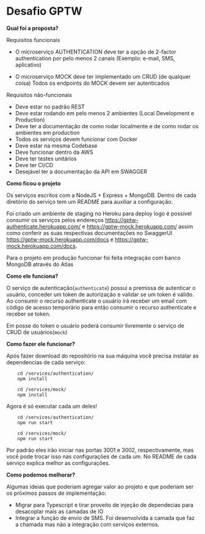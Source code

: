 # Desafio GPTW

**Qual foi a proposta?** 

Requisitos funcionais

 - O microserviço AUTHENTICATION deve ter a opção de 2-factor authentication por pelo menos 2 canais (Exemplo: e-mail, SMS, aplicativo) 

 - O microserviço MOCK deve ter implementado um CRUD (de qualquer coisa) Todos os endpoints do MOCK devem ser autenticados 

Requisitos não-funcionais

 - Deve estar no padrão REST
 - Deve estar rodando em pelo menos 2 ambientes (Local Development e Production)
 - Deve ter a documentação de como rodar localmente e de como rodar os ambientes em production
 - Todos os serviços devem funcionar com Docker
 - Deve estar na mesma Codebase
 - Deve funcionar dentro da AWS
 - Deve ter testes unitários
 - Deve ter CI/CD
 - Desejável ter a documentação da API em SWAGGER

**Como ficou o projeto**

Os serviços escritos com a NodeJS + Express + MongoDB.
Dentro de cada diretório do serviço tem um README para auxiliar a configuração.

Foi criado um ambiente de staging no Heroku para deploy logo é possível consumir os serviços pelos endereços https://gptw-authenticate.herokuapp.com/ e https://gptw-mock.herokuapp.com/ assim como conferir as suas respectivas documentações no SwaggerUI https://gptw-mock.herokuapp.com/docs e https://gptw-mock.herokuapp.com/docs.

Para o projeto em produção funcionar foi feita integração com banco MongoDB através do Atlas

**Como ele funciona?**

O serviço de autenticação(`authenticate`) possui a premissa de autenticar o usuário, conceder um token de autorização e validar se um token é válido. Ao consumir o recurso authenticate o usuário irá receber um email com código de acesso temporário para então consumir o recurso authenticate e receber se token.

Em posse do token o usuário poderá consumir livremente o serviço de CRUD de usuários(`mock`)


**Como fazer ele funcionar?**

Após fazer download do repositório na sua máquina você precisa instalar as dependencias de cada serviço:

```
    cd /services/authentication/
    npm install

    cd /services/mock/
    npm install
```
Agora é só executar cada um deles!

```
    cd /services/authentication/
    npm run start

    cd /services/mock/
    npm run start
```

Por padrão eles irão iniciar nas portas 3001 e 3002, respectivamente, mas você pode trocar isso nas configurações de cada um. No README de cada serviço explica melhor as configurações.

**Como podemos melhorar?**

Algumas ideias que poderiam agregar valor ao projeto e que poderiam ser os próximos passos de implementação:

  - Migrar para Typescript e tirar proveito de injeção de dependecias para desacoplar mais as camadas de IO
  - Integrar a função de envio de SMS. Foi desenvolvida a camada que faz a chamada mas não a integração com serviços externos.
